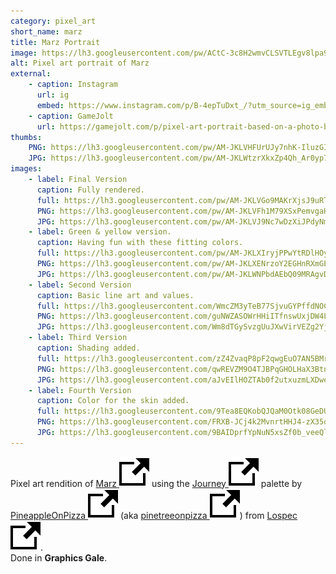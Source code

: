 ```yaml
---
category: pixel_art
short_name: marz
title: Marz Portrait
image: https://lh3.googleusercontent.com/pw/ACtC-3c8H2wmvCLSVTLEgv8lpa9p_4dkEeqCcqf9hri_WcDR_5UGXSZlk_7sty7EUrDq9GYgz-867Ac_sqlACj5UjijBXSRi9RWVBmgCEaNZ0bXQ3j3rZw8OAVjXFJRL5GLvByAW5TbZY4KpD2LarYQv0_58=w1200-h630-no?authuser=0
alt: Pixel art portrait of Marz
external:
    - caption: Instagram
      url: ig
      embed: https://www.instagram.com/p/B-4epTuDxt_/?utm_source=ig_embed&amp;utm_campaign=loading
    - caption: GameJolt
      url: https://gamejolt.com/p/pixel-art-portrait-based-on-a-photo-by-youtuber-marz-journey-pal-3mawfne2
thumbs:
    PNG: https://lh3.googleusercontent.com/pw/AM-JKLVHFUrUJy7nhK-IluzGI0aCbOTBaieLuzmn5hZ_dqeQuyXuJ46c1DYd91ClQs5xkUURHvrTHPJ6kCn7kYA4JlOfG5DpSXJMu352U7lX4jRBA3DNYUmWB0uVaDbcKE-kgDS12jaj-lLd3oLQUV8OoWnZ
    JPG: https://lh3.googleusercontent.com/pw/AM-JKLWtzrXkxZp4Qh_Ar0yp7pdx1BRXTw41xq3PIMSlWO8bZajyFshZL6RiO_KUfdTSi6uD2XJv8UlArxuBIO_mbghfTUEjEY0cjeiOFlgwo5IK9MDwSDeFIhZ-ebActFCcd-0OdK8rfybLM0r-TlO_7DvR
images:
    - label: Final Version
      caption: Fully rendered.
      full: https://lh3.googleusercontent.com/pw/AM-JKLVGo9MAKrXjsJ9uRT94jYjD-Vd3yx6Hq8BFIHC1B04x6dIzYgCj6rCaoprcXplhWpaksAMKQxpoh2SVIBXQdz098X09G5ShooNYMdwEG6KOco1Z0IpD3A3OqSVvCftSjadVNf903UYm0MxlMQs--jhm=s1080
      PNG: https://lh3.googleusercontent.com/pw/AM-JKLVFh1M79XSxPemvgaHlkDlrj3u9JFgL5iyZCH9k7TRXAZUjp6XxZahcscT-DmWZaou2y49ZK1Jn1HkFDTPRE4lwKDYIZcDDlolYvjliuiid_nlimNs3cEyDUCwqg3HMGjdh3Y0R4g6A1LJ-Z2Kg4BoD
      JPG: https://lh3.googleusercontent.com/pw/AM-JKLVJ9Nc7wDzXiJPdyNmijF2GKIFjTx_mtORJXVmAT4R3tTOv6Wmb6QvosYv1TY14hMVd8KrgFBSivPOZgprfycW5eEnomP9TGjkJ6bc5LTMUxj2LrC2xOuLOsqH00NF6HJqj-lyLzr_MOl3xTyPnkYww
    - label: Green & yellow version.
      caption: Having fun with these fitting colors.
      full: https://lh3.googleusercontent.com/pw/AM-JKLXIryjPPwYtRDlHOyIoqGd97ZD9IWkFRFR7itEeWznof0pM4ebuSm681E2e8MBVx-RJJfZCuNdT1-3qvGcgpCpErqjfz9pxAl96zHi84FRzTVYFvlQtg5gvtwEnQbLrzIOPzl6SCvzucYvnnWhMsnGB=s1080
      PNG: https://lh3.googleusercontent.com/pw/AM-JKLXENrzoY2EGHnRXmGESIOD_p2c6z9apmRJrZJl4rdv2e5NSwX3CtK7qQZxUaxZFRuKsXEpnoCuQIlE5qqvA9jaI_qLyoTk2cs2TZv77yNkjOUVaB4_2kqSRsk0CwymrBr48JqPX3ckyYxXWRTyLwPh9
      JPG: https://lh3.googleusercontent.com/pw/AM-JKLWNPbdAEbQ09MRAgvDEmcogOPSHzYrlLkI0H6ts2UCcPzDB-uyUh49qDm60muZXOZxVeUh83xfTumqCG0bwHUNgpwdDv9hGXU8mTVUPl9lLGYwQikTElZPBeNf-rBjqF7lMSMNdGYXyrlBEFaOBT4Hb
    - label: Second Version
      caption: Basic line art and values.
      full: https://lh3.googleusercontent.com/WmcZM3yTeB77SjvuGYPffdNOCkaRdmrQWTYv0MWNcfXoIuWjAWB0IX7oCxjPHanzHVGxAo9y8FALxMEtCNzWRwRMvOv_kTCMAz57plQJc-2l5MgqwA4y2B1hVWJcflrL0xtuCNjd0g=w1080
      PNG: https://lh3.googleusercontent.com/guNWZASOWrHHiITfnswUxjDW4LKi2oYRqiVtyvWOb9b3DUQNfhRMpmHnEy6T2E1x1tOPv6uh3NYiHuaQFytNvX2fGCi7tz1X0jMsS0_dAeTlMjxlsUjFmQWvDQBr47GQ2nnYG7FNXw
      JPG: https://lh3.googleusercontent.com/Wm8dTGySvzgUuJXwVirVEZg2YjdoDtUA1KfamMIJSgyIkEkiChI_oWsQhz3qVfp1w71Z4gL5DePmoq194tyAS0P3o24RfY8DlTpKHFsWrqOU1X55Dfkf_FpO5KHgBqCSngfgTd7zTw
    - label: Third Version
      caption: Shading added.
      full: https://lh3.googleusercontent.com/zZ4ZvaqP8pF2qwgEuO7AN5BMrBe7XfXsd4M90yOhK8EvvLRNAYG2d_ovtVZ8FwwSevl1VGY8fbCVDmSNjmOLiEmr_kkbMGD_wgWnL2UBd52WiUFyQuxSoz6Rw-8jcLC3m3GPPDwr1A=w1080
      PNG: https://lh3.googleusercontent.com/qwREVZM9O4TJBPqGHOLHaX3BtnprI4m0nFVaepmuTwAbEIfjANhFmgD2bB2kLayt22fR8TTy5nK5N_FcKYhpKRpzDg_kAP9sFWnOvnuDqjLNiHouZgjC1PDWly3kTW8DdHc4RFy__Q
      JPG: https://lh3.googleusercontent.com/aJvEIlHOZTAb0f2utxuzmLXDweN0rvqH5eF91N63hD0XnALSwOGR23hoP6EF_RMuAVdHIwRZN4p4CJP4zxBCn8Mhzn2OAuDwgmjZpOmoHG7PRHRIfMNpjwZPT9kjbn0-e0Q5fsNb_A
    - label: Fourth Version
      caption: Color for the skin added.
      full: https://lh3.googleusercontent.com/9Tea8EQKobQJQaM0Otk08GeDUvqD8uttvUiFkq_yBUdXRAZzD6Qeh_9pWhMupEe9seCmWUDJRQfh19dyPtYAglkmXZOnXAacKmN8u46QES4MT3LNvZfbgeEygFLIsmKVa4_34xtxOg=w1080
      PNG: https://lh3.googleusercontent.com/FRXB-JCj4k2MvnrtHHJ4-zX35otD1etqGfggNNy68O0R7xg3iLinq4yD091qwZWs-WKtxYDO9ekC-U86cV0nbYCgm9HJLCJv-hFQBDr8Z7r6HLLoy71ad27op5IvANqlfSa7qRgCyQ
      JPG: https://lh3.googleusercontent.com/9BAIDprfYpNuN5xsZf0b_veeQlsZPPoQVOzBnJEK6ptXDMlSMN9NuEqGkYIK_xlNqoJDDuz_lUr_cZnX5HfR27Dk_nDVinO3hePCYkGMnnOAa19U16pz0yFvsKgdim5A9OlEUhLBRg
---
```


Pixel art rendition of [Marz <img src="/assets/images/icons/external.svg" alt="External Link" class="external-icon">](https://www.instagram.com/marz.z.z/) using the [Journey <img src="/assets/images/icons/external.svg" alt="External Link" class="external-icon">](https://lospec.com/palette-list/journey) palette by [PineappleOnPizza <img src="/assets/images/icons/external.svg" alt="External Link" class="external-icon">](https://lospec.com/pinetreepizza) (aka [pinetreeonpizza <img src="/assets/images/icons/external.svg" alt="External Link" class="external-icon">](https://www.instagram.com/pinetreeonpizza/)) from [Lospec <img src="/assets/images/icons/external.svg" alt="External Link" class="external-icon">](https://lospec.com/).  
Done in **Graphics Gale**.
